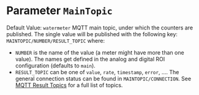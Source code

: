 # Parameter `MainTopic`
Default Value: `watermeter`
MQTT main topic, under which the counters are published.
The single value will be published with the following key: `MAINTOPIC/NUMBER/RESULT_TOPIC` where:
- `NUMBER` is the name of the value (a meter might have more than one value). 
  The names get defined in the analog and digital ROI configuration (defaults to `main`).
- `RESULT_TOPIC` can be one of `value`, `rate`, `timestamp`, `error`, ....
The general connection status can be found in `MAINTOPIC/CONNECTION`. 
See [MQTT Result Topics](../MQTT-API#result) for a full list of topics.

